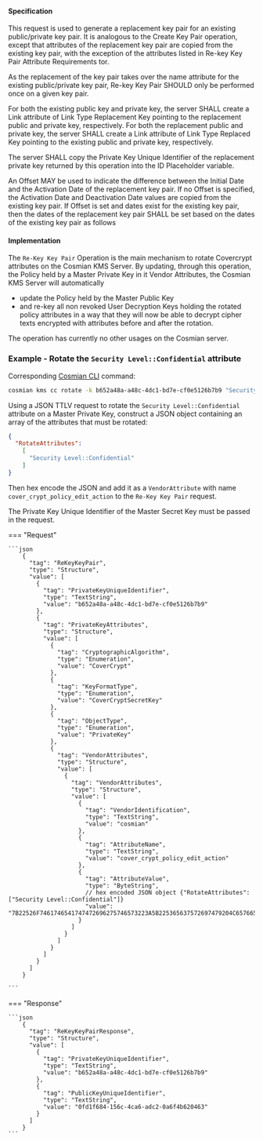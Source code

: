 #### Specification

This request is used to generate a replacement key pair for an existing public/private key pair. It is analogous to the
Create Key Pair operation, except that attributes of the replacement key pair are copied from the existing key pair,
with the exception of the attributes listed in Re-key Key Pair Attribute Requirements tor.

As the replacement of the key pair takes over the name attribute for the existing public/private key pair, Re-key Key
Pair SHOULD only be performed once on a given key pair.

For both the existing public key and private key, the server SHALL create a Link attribute of Link Type Replacement Key
pointing to the replacement public and private key, respectively. For both the replacement public and private key, the
server SHALL create a Link attribute of Link Type Replaced Key pointing to the existing public and private key,
respectively.

The server SHALL copy the Private Key Unique Identifier of the replacement private key returned by this operation into
the ID Placeholder variable.

An Offset MAY be used to indicate the difference between the Initial Date and the Activation Date of the replacement key
pair. If no Offset is specified, the Activation Date and Deactivation Date values are copied from the existing key pair.
If Offset is set and dates exist for the existing key pair, then the dates of the replacement key pair SHALL be set
based on the dates of the existing key pair as follows

#### Implementation

The `Re-Key Key Pair` Operation is the main mechanism to rotate Covercrypt attributes on the Cosmian KMS Server. By
updating, through this operation, the Policy held by a Master Private Key in it Vendor Attributes, the Cosmian KMS Server
will automatically

- update the Policy held by the Master Public Key
- and re-key all non revoked User Decryption Keys holding the rotated policy attributes in a way that they will now be
  able to decrypt cipher texts encrypted with attributes before and after the rotation.

The operation has currently no other usages on the Cosmian server.

### Example - Rotate the `Security Level::Confidential` attribute

Corresponding [Cosmian CLI](../../cosmian_cli/index.md) command:

```bash
cosmian kms cc rotate -k b652a48a-a48c-4dc1-bd7e-cf0e5126b7b9 "Security Level::Confidential"
```

Using a JSON TTLV request to rotate the `Security Level::Confidential` attribute on a Master Private Key, construct a JSON object containing
an array of the attributes that must be rotated:

```json
{
  "RotateAttributes":
    [
      "Security Level::Confidential"
    ]
}
```

Then hex encode the JSON and add it as a `VendorAttribute` with name `cover_crypt_policy_edit_action` to the `Re-Key
Key Pair` request.

The Private Key Unique Identifier of the Master Secret Key must be passed in the request.

=== "Request"

    ```json
        {
          "tag": "ReKeyKeyPair",
          "type": "Structure",
          "value": [
            {
              "tag": "PrivateKeyUniqueIdentifier",
              "type": "TextString",
              "value": "b652a48a-a48c-4dc1-bd7e-cf0e5126b7b9"
            },
            {
              "tag": "PrivateKeyAttributes",
              "type": "Structure",
              "value": [
                {
                  "tag": "CryptographicAlgorithm",
                  "type": "Enumeration",
                  "value": "CoverCrypt"
                },
                {
                  "tag": "KeyFormatType",
                  "type": "Enumeration",
                  "value": "CoverCryptSecretKey"
                },
                {
                  "tag": "ObjectType",
                  "type": "Enumeration",
                  "value": "PrivateKey"
                },
                {
                  "tag": "VendorAttributes",
                  "type": "Structure",
                  "value": [
                    {
                      "tag": "VendorAttributes",
                      "type": "Structure",
                      "value": [
                        {
                          "tag": "VendorIdentification",
                          "type": "TextString",
                          "value": "cosmian"
                        },
                        {
                          "tag": "AttributeName",
                          "type": "TextString",
                          "value": "cover_crypt_policy_edit_action"
                        },
                        {
                          "tag": "AttributeValue",
                          "type": "ByteString",
                          // hex encoded JSON object {"RotateAttributes":["Security Level::Confidential"]}
                          "value": "7B22526F7461746541747472696275746573223A5B225365637572697479204C6576656C3A3A436F6E666964656E7469616C225D7D"
                        }
                      ]
                    }
                  ]
                }
              ]
            }
          ]
        }

    ```

=== "Response"

    ```json
        {
          "tag": "ReKeyKeyPairResponse",
          "type": "Structure",
          "value": [
            {
              "tag": "PrivateKeyUniqueIdentifier",
              "type": "TextString",
              "value": "b652a48a-a48c-4dc1-bd7e-cf0e5126b7b9"
            },
            {
              "tag": "PublicKeyUniqueIdentifier",
              "type": "TextString",
              "value": "0fd1f684-156c-4ca6-adc2-0a6f4b620463"
            }
          ]
        }
    ```
